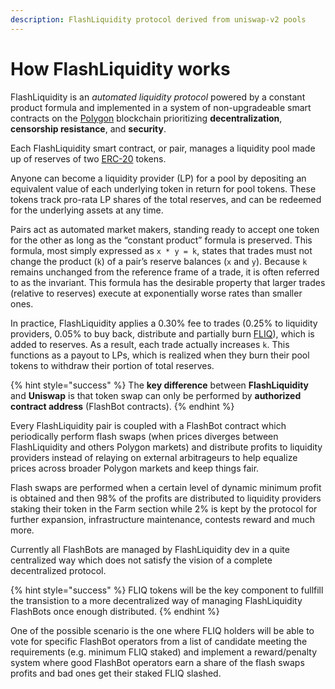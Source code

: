 ```yaml
---
description: FlashLiquidity protocol derived from uniswap-v2 pools
---
```


# How FlashLiquidity works

FlashLiquidity is an _automated liquidity protocol_ powered by a constant product formula and implemented in a system of non-upgradeable smart contracts on the [Polygon](https://docs.polygon.technology) blockchain prioritizing **decentralization**, **censorship resistance**, and **security**.

Each FlashLiquidity smart contract, or pair, manages a liquidity pool made up of reserves of two [ERC-20](https://eips.ethereum.org/EIPS/eip-20) tokens.

Anyone can become a liquidity provider (LP) for a pool by depositing an equivalent value of each underlying token in return for pool tokens. These tokens track pro-rata LP shares of the total reserves, and can be redeemed for the underlying assets at any time.

Pairs act as automated market makers, standing ready to accept one token for the other as long as the “constant product” formula is preserved. This formula, most simply expressed as `x * y = k`, states that trades must not change the product (`k`) of a pair’s reserve balances (`x` and `y`). Because `k` remains unchanged from the reference frame of a trade, it is often referred to as the invariant. This formula has the desirable property that larger trades (relative to reserves) execute at exponentially worse rates than smaller ones.

In practice, FlashLiquidity applies a 0.30% fee to trades (0.25% to liquidity providers, 0.05% to buy back, distribute and partially burn [FLIQ](../fliq-token.md)), which is added to reserves. As a result, each trade actually increases `k`. This functions as a payout to LPs, which is realized when they burn their pool tokens to withdraw their portion of total reserves.

{% hint style="success" %}
The **key difference** between **FlashLiquidity** and **Uniswap** is that token swap can only be performed by **authorized contract address** (FlashBot contracts).
{% endhint %}

Every FlashLiquidity pair is coupled with a FlashBot contract which periodically perform flash swaps (when prices diverges between FlashLiquidity and others Polygon markets) and distribute profits to liquidity providers instead of relaying on external arbitrageurs to help equalize prices across broader Polygon markets and keep things fair.

Flash swaps are performed when a certain level of dynamic minimum profit is obtained and then 98% of the profits are distributed to liquidity providers staking their token in the Farm section while 2% is kept by the protocol for further expansion, infrastructure maintenance, contests reward and much more.

Currently all FlashBots are managed by FlashLiquidity dev in a quite centralized way which does not satisfy the vision of a complete decentralized protocol.

{% hint style="success" %}
FLIQ tokens will be the key component to fullfill the transistion to a more decentralized way of managing FlashLiquidity FlashBots once enough distributed.
{% endhint %}

One of the possible scenario is the one where FLIQ holders will be able to vote for specific FlashBot operators from a list of candidate meeting the requirements (e.g. minimum FLIQ staked) and implement a reward/penalty system where good FlashBot operators earn a share of the flash swaps profits and bad ones get their staked FLIQ slashed.
